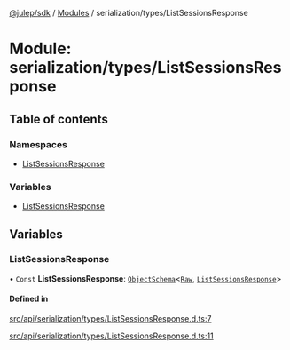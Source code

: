 [@julep/sdk](../README.md) / [Modules](../modules.md) / serialization/types/ListSessionsResponse

# Module: serialization/types/ListSessionsResponse

## Table of contents

### Namespaces

- [ListSessionsResponse](serialization_types_ListSessionsResponse.ListSessionsResponse.md)

### Variables

- [ListSessionsResponse](serialization_types_ListSessionsResponse.md#listsessionsresponse)

## Variables

### ListSessionsResponse

• `Const` **ListSessionsResponse**: [`ObjectSchema`](core_schemas_builders_object_types.md#objectschema)\<[`Raw`](../interfaces/serialization_types_ListSessionsResponse.ListSessionsResponse.Raw.md), [`ListSessionsResponse`](../interfaces/api_types_ListSessionsResponse.ListSessionsResponse.md)\>

#### Defined in

[src/api/serialization/types/ListSessionsResponse.d.ts:7](https://github.com/julep-ai/samantha-monorepo/blob/9aefd53/sdks/js/src/api/serialization/types/ListSessionsResponse.d.ts#L7)

[src/api/serialization/types/ListSessionsResponse.d.ts:11](https://github.com/julep-ai/samantha-monorepo/blob/9aefd53/sdks/js/src/api/serialization/types/ListSessionsResponse.d.ts#L11)
